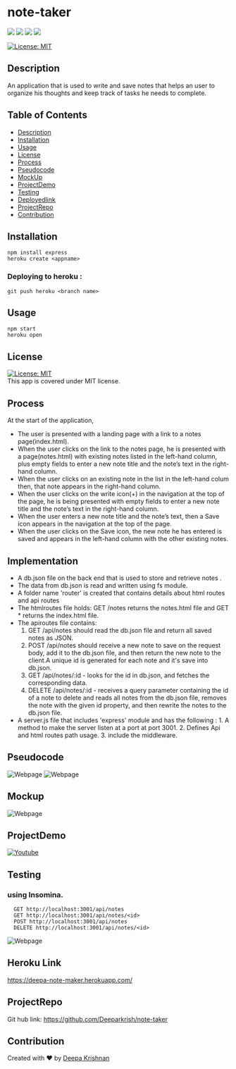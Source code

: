 # note-taker 
  <p align="left">
    <img src="https://img.shields.io/github/repo-size/deeparkrish/note-taker" />
    <img src="https://img.shields.io/github/languages/top/deeparkrish/note-taker"  />
    <img src="https://img.shields.io/github/issues/deeparkrish/note-taker" />
    <img src="https://img.shields.io/github/last-commit/deeparkrish/note-taker" >   
  </p>

  [![License: MIT](https://img.shields.io/badge/License-MIT-yellow.svg)](https://opensource.org/licenses/MIT)<br />

  ## Description
  An application that is used to write and save notes that helps an user to organize his thoughts and keep track of tasks he needs to complete.
  
 
  ## Table of Contents 
  * [Description](#description)
  * [Installation](#installation)
  * [Usage](#usage)
  * [License](#license)
  * [Process](#process)
  * [Pseudocode](#pseudocode)
  * [MockUp](#mockup)
  * [ProjectDemo](#projectdemo)
  * [Testing](#testing)
  * [Deployedlink](#deployedlink)
  * [ProjectRepo](#projectrepo)
  * [Contribution](#contribution)
  
  
  ##  Installation
    npm install express
    heroku create <appname>
  ### Deploying to heroku :
    git push heroku <branch name>

  ##  Usage
    npm start
    heroku open

  ## License 
  [![License: MIT](https://img.shields.io/badge/License-MIT-yellow.svg)](https://opensource.org/licenses/MIT)<br />
  This app is covered under MIT license.
  
   ## Process
   At the  start of the application,
  * The user is presented with a landing page with a link to a notes page(index.html). 
  * When the user clicks on the link to the notes page, he is  presented with a page(notes.html) with existing notes listed in the left-hand column, 
    plus empty fields to enter a new note title and the note’s text in the right-hand column.
  * When the user clicks on an existing note in the list in the left-hand colum then, that note appears in the right-hand column.
  * When the user clicks on the write icon(+) in the navigation at the top of the page, he is being  presented with empty fields to 
    enter a new note title and the note’s text in the right-hand column.
  * When the user enters a new note title and the note’s text, then a Save icon appears in the navigation at the top of the page.
  * When the user clicks on the Save icon, the new note he has entered is saved and appears in the left-hand column with the other existing notes.
  
  ## Implementation
  
  *  A db.json file on the back end that is  used to store and retrieve notes .
  *  The data from db.json is read and written using fs module.
  *  A folder name 'router' is created that contains details about html routes and api routes 
  *  The htmlroutes file holds: GET /notes  returns the notes.html file and GET *  returns the index.html file.
  *  The apiroutes file contains: 
        1. GET /api/notes should read the db.json file and return all saved notes as JSON. 
        2. POST /api/notes should receive a new note to save on the request body, add it to the db.json file, and then return the new note to the client.A unique           id is generated for each note and  it's save into db.json.
        3. GET /api/notes/:id - looks for the id in db.json, and fetches the corresponding data.
        4. DELETE /api/notes/:id -  receives a query parameter containing the id of a note to delete and reads all notes from the db.json file, 
          removes the note with the given id property, and then rewrite the notes to the db.json file.
  * A server.js file that includes 'express' module and has  the following :
         1. A method to make the server listen at a port at port 3001.
         2. Defines Api and html routes path usage.
         3. include the middleware.
          
  ## Pseudocode
  
  ![Webpage](https://github.com/Deeparkrish/note-taker/blob/master/src/mockup3.jpeg)
  ![Webpage](https://github.com/Deeparkrish/note-taker/blob/master/src/mockup4.jpeg)
  
  
  
  ##  Mockup
   ![Webpage](https://github.com/Deeparkrish/note-taker/blob/master/src/mockup.png)

  
  ##  ProjectDemo
  [![Youtube](https://img.youtube.com/vi/PT1EdH8oAFQ/0.jpg)](https://youtu.be/PT1EdH8oAFQ)
  
  ## Testing
  ### using Insomina. 
      GET http://localhost:3001/api/notes 
      GET http://localhost:3001/api/notes/<id>
      POST http://localhost:3001/api/notes
      DELETE http://localhost:3001/api/notes/<id>
   ![Webpage](https://github.com/Deeparkrish/note-taker/blob/master/src/mockup2.jpg.png)
   
  
  ## Heroku Link
  https://deepa-note-maker.herokuapp.com/
  
  ## ProjectRepo 
  Git hub link: https://github.com/Deeparkrish/note-taker

  ## Contribution
  Created with ❤️ by [Deepa Krishnan](https://github.com/DeeparKrish/README-generator)

